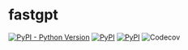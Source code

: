 # fastgpt

[![PyPI - Python Version](https://img.shields.io/pypi/pyversions/fastgpt.svg)](https://pypi.org/project/fastgpt/)
[![PyPI](https://img.shields.io/pypi/v/fastgpt.svg)](https://pypi.org/project/fastgpt/)
[![PyPI](https://img.shields.io/pypi/dw/fastgpt)](https://pypi.org/project/fastgpt/#description)
![Codecov](https://img.shields.io/codecov/c/github/LowinLi/fastgpt)
